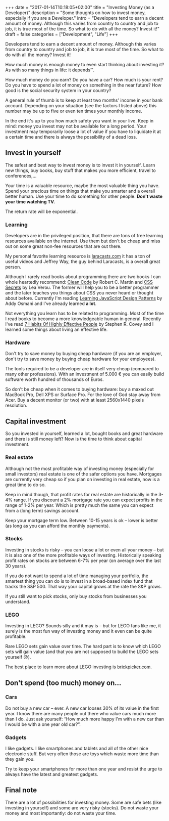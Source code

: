 +++
date = "2017-01-14T10:18:05+02:00"
title = "Investing Money (as a Developer)"
description = "Some thoughts on how to invest money, especially if you are a Developer."
intro = "Developers tend to earn a decent amount of money. Although this varies from country to country and job to job, it is true most of the time. So what to do with all the money? Invest it!"
draft = false
categories = ["Development", "Life"]
+++

Developers tend to earn a decent amount of money. Although this varies from country to country and job to job, it is true most of the time. So what to do with all the money? Invest it!

How much money is enough money to even start thinking about investing it? As with so many things in life: it depends™.

How much money do you earn? Do you have a car? How much is your rent? Do you have to spend a lot of money on something in the near future? How good is the social security system in your country?

A general rule of thumb is to keep at least two months' income in your bank account. Depending on your situation (see the factors I listed above) this number may be up to five or even ten times your monthly income.

In the end it's up to you how much safety you want in your live. Keep in mind: money you invest may not be available for a long period. Your investment may temporarily loose a lot of value if you have to liquidate it at a certain time and there is always the possibility of a dead loss.

## Invest in yourself

The safest and best way to invest money is to invest it in yourself. Learn new things, buy books, buy stuff that makes you more efficient, travel to conferences,...

Your time is a valuable resource, maybe the most valuable thing you have. Spend your precious time on things that make you smarter and a overall better human. Use your time to do something for other people. **Don't waste your time watching TV.**

The return rate will be exponential.

### Learning

Developers are in the privileged position, that there are tons of free learning resources available on the internet. Use them but don't be cheap and miss out on some great non-fee resources that are out there.

My personal favorite learning resource is [laracasts.com](https://laracasts.com/) it has a ton of useful videos and Jeffrey Way, the guy behind Laracasts, is a overall great person.

Although I rarely read books about programming there are two books I can whole heartedly recommend: [Clean Code](http://amzn.to/2hm46Eg) by Robert C. Martin and [CSS Secrets](http://amzn.to/2hm4YJ9) by Lea Verou. The former will help you to be a better programmer and the later teaches you things about CSS you never heard or thought about before. Currently I'm reading [Learning JavaScript Design Patterns](http://amzn.to/2ivlDZC) by Addy Osmani and I've already learned **a lot**.

Not everything you learn has to be related to programming. Most of the time I read books to become a more knowledgeable human in general. Recently I've read [7 Habits Of Highly Effective People](http://amzn.to/2i2i6jy) by Stephen R. Covey and I learned some things about living an effective life.

### Hardware

Don't try to save money by buying cheap hardware (if you are an employer, don't try to save money by buying cheap hardware for your employees).

The tools required to be a developer are in itself very cheap (compared to many other professions). With an investment of 5.000 € you can easily build software worth hundred of thousands of Euros.

So don't be cheap when it comes to buying hardware: buy a maxed out MacBook Pro, Dell XPS or Surface Pro. For the love of God stay away from Acer. Buy a decent monitor (or two) with at least 2560x1440 pixels resolution.

## Capital investment

So you invested in yourself, learned a lot, bought books and great hardware and there is still money left? Now is the time to think about capital investment.

### Real estate

Although not the most profitable way of investing money (especially for small investors) real estate is one of the safer options you have. Mortgages are currently very cheap so if you plan on investing in real estate, now is a great time to do so.

Keep in mind though, that profit rates for real estate are historically in the 3-4% range. If you discount a 2% mortgage rate you can expect profits in the range of 1-2% per year. Which is pretty much the same you can expect from a (long term) savings account.

Keep your mortgage term low. Between 10-15 years is ok – lower is better (as long as you can afford the monthly payments).

### Stocks

Investing in stocks is risky – you can loose a lot or even all your money – but it is also one of the more profitable ways of investing. Historically speaking profit rates on stocks are between 6-7% per year (on average over the last 30 years).

If you do not want to spend a lot of time managing your portfolio, the smartest thing you can do is to invest in a broad-based index fund that tracks the S&P 500. That way your capital grows at the rate the S&P grows.

If you still want to pick stocks, only buy stocks from businesses you understand.

### LEGO

Investing in LEGO? Sounds silly and it may is – but for LEGO fans like me, it surely is the most fun way of investing money and it even can be quite profitable.

Rare LEGO sets gain value over time. The hard part is to know which LEGO sets will gain value (and that you are not supposed to build the LEGO sets yourself 😞).

The best place to learn more about LEGO investing is [brickpicker.com](http://www.brickpicker.com/).

## Don't spend (too much) money on...

### Cars

Do not buy a new car – ever. A new car looses 30% of its value in the first year. I know there are many people out there who value cars much more than I do. Just ask yourself: “How much more happy I'm with a new car than I would be with a one year old car?”.

### Gadgets

I like gadgets. I like smartphones and tablets and all of the other nice electronic stuff. But very often those are toys which waste more time than they gain you.

Try to keep your smartphones for more than one year and resist the urge to always have the latest and greatest gadgets.

## Final note

There are a lot of possibilities for investing money. Some are safe bets (like investing in yourself) and some are very risky (stocks). Do not waste your money and most importantly: do not waste your time.
